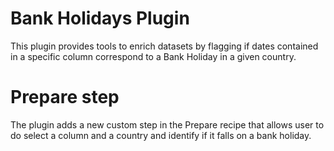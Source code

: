 # Bank Holidays Plugin

This plugin provides tools to enrich datasets by flagging if dates contained in a specific column correspond to a Bank Holiday in a given country.

# Prepare step

The plugin adds a new custom step in the Prepare recipe that allows user to do select a column and a country and identify if it falls on a bank holiday.
